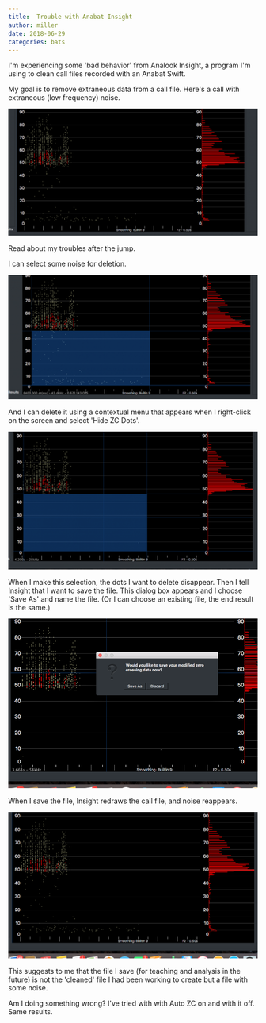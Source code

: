 ```yaml
---
title:  Trouble with Anabat Insight
author: miller
date: 2018-06-29
categories: bats
---
```


I'm experiencing some 'bad behavior' from Analook Insight, a program I'm using to clean call files recorded with an Anabat Swift.

My goal is to remove extraneous data from a call file. Here's a call with extraneous (low frequency) noise.

![Original call file](/assets/images/Screenshot-2018-06-29-12.59.49-1024x519.png)


Read about my troubles after the jump. <!---more--->

I can select some noise for deletion.

![Noise that I want to delete](/assets/images/Screenshot-2018-06-29-13.00.03-1024x511.png)

And I can delete it using a contextual menu that appears when I right-click on the screen and select 'Hide ZC Dots'.

![Deleted noise](/assets/images/Screenshot-2018-06-29-13.00.13-1024x564.png)

When I make this selection, the dots I want to delete disappear.  Then I tell Insight that I want to save the file. This dialog box appears and I choose 'Save As' and name the file. (Or I can choose an existing file, the end result is the same.)

![Save the cleaned call file](/assets/images/Screenshot-2018-06-29-13.00.25.png)


When I save the file, Insight redraws the call file, and noise reappears.

![Noise reappears](/assets/images/Screenshot-2018-06-29-13.00.39.png)

This suggests to me that the file I save (for teaching and analysis in the future) is not the 'cleaned' file I had been working to create but a file with some noise.

Am I doing something wrong? I've tried with with Auto ZC on and with it off. Same results.